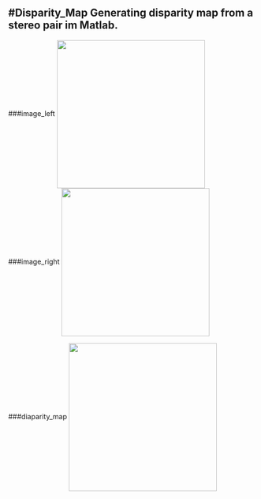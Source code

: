 #Disparity_Map
Generating disparity map from a stereo pair im Matlab.
---
###image_left
<img src="https://raw.githubusercontent.com/postpascal/Disparity_map_Matlab/master/pentagon_right.bmp" width = "300" height = "300" align=center />
###image_right
<img src="https://raw.githubusercontent.com/postpascal/Disparity_map_Matlab/master/pentagon_right.bmp" width = "300" height = "300" align=center />

###diaparity_map
<img src="https://raw.githubusercontent.com/postpascal/Disparity_map_Matlab/master/Disparity_map.png" width = "300" height = "300" align=center />

